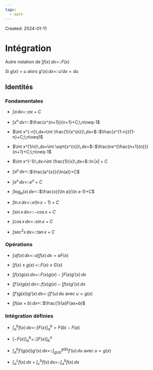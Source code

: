 ```yaml
---
tags:
  - math
---
```

Created: 2024-01-11

# Intégration
Autre notation de $\int f(x)\,dx$=::$F(x)$
<!--SR:!2024-03-06,14,230-->
Si $g(x)$ = $u$ alors $g'(x)\,dx$=::$u'dx=du$
<!--SR:!2024-03-05,29,227-->
## Identités
### Fondamentales
- $\int a\,dx=$::$ax+C$
<!--SR:!2024-03-06,31,250-->
- $\int x^{n}\,dx=$::$\frac{x^{n+1}}{n+1}+C;\;n\neq-1$
<!--SR:!2024-03-25,44,250-->
- $\int x^{-n}\,dx=\int \frac{1}{x^{n}}\,dx=$::$\frac{x^{1-n}}{1-n}+C;\;n\neq1$
<!--SR:!2024-04-01,49,250-->
- $\int x^{1/n}\,dx=\int \sqrt{x^{n}}\,dx=$::$\frac{nx^{\frac{n+1}{n}}}{n+1}+C;\;n\neq-1$
<!--SR:!2024-02-28,12,230-->
- $\int x^{-1}\,dx=\int \frac{1}{x}\,dx=$::$\ln|x|+C$
<!--SR:!2024-02-29,17,210-->
- $\int a^{x}\,dx=$::$\frac{a^{x}}{\ln(a)}+C$
<!--SR:!2024-02-25,4,130-->
- $\int e^{x}\,dx=$::$e^{x}+C$
<!--SR:!2024-03-23,44,250-->
- $\int \log_{a}(x)\,dx=$::$\frac{x}{\ln a}(\ln x-1)+C$
<!--SR:!2024-02-24,4,130-->
- $\int \ln x\,dx=$::$x(\ln x -1)+C$
<!--SR:!2024-02-23,11,230-->
- $\int \sin x\,dx=$::$-\cos x +C$
<!--SR:!2024-03-05,18,230-->
- $\int \cos x\,dx=$::$\sin x +C$
<!--SR:!2024-03-05,17,230-->
- $\int \sec^{2} x\,dx=$::$\tan x +C$
<!--SR:!2024-03-17,39,250-->

### Opérations
- $\int af(x)\,dx=$::$a\int f(x)\,dx=aF(x)$
<!--SR:!2024-04-01,48,250-->
- $\int f(x)\pm g(x)\,=$::$F(x)\pm G(x)$
<!--SR:!2024-03-14,37,250-->
- $\int f(x)g(x)\,dx=$::$F(x)g(x)-\int F(x)g'(x)\,dx$
<!--SR:!2024-02-22,27,250-->
- $\int f'(x)g(x)\,dx=$::$f(x)g(x)-\int f(x)g'(x)\,dx$
<!--SR:!2024-03-19,30,204-->
- $\int f'(g(x))g'(x)\,dx=$::$\int f'(u)\,du$ avec $u=g(x)$
<!--SR:!2024-03-15,36,244-->
- $\int f(ax+b)\,dx=$::$\frac{1}{a}F(ax+b)$
<!--SR:!2024-03-04,26,241-->

### Intégration définies
- $\int_{a}^{b}f(x)\,dx=$::$[F(x)]_{a}^{b}=F(b)-F(a)$
<!--SR:!2024-03-05,28,243-->
- $[-F(x)]_{a}^{b}$=::$[F(x)]_{b}^{a}$
<!--SR:!2024-02-27,23,243-->
- $\int_{a}^{b}f'(g(x))g'(x)\,dx=$::$\int_{g(a)}^{g(b)}f'(u)\,du$ avec $u=g(x)$
<!--SR:!2024-03-13,35,243-->
- $\int_{a}^{c}f(x)\,dx+\int_{c}^{b}f(x)\,dx=$::$\int_{a}^{b}f(x)\,dx$
<!--SR:!2024-03-12,33,243-->



